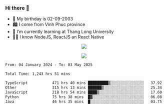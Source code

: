 ### Hi there 👋
- 🎂 My birthday is 02-09-2003
- 🏙️ I come from Vinh Phuc province
- 🌱 I’m currently learning at Thang Long University
- 🧑‍💻 I know NodeJS, ReactJS an React Native
<p align="center"><img src="https://github-readme-stats.vercel.app/api?username=tmquang0209&show_icons=true&theme=gradient"></p>
<p align="center"><img src="https://github-readme-stats.vercel.app/api/top-langs/?username=tmquang0209&hide=scss,css&langs_count=10"></p>
<!--START_SECTION:waka-->

```txt
From: 04 January 2024 - To: 03 May 2025

Total Time: 1,243 hrs 51 mins

TypeScript           471 hrs 40 mins █████████▒░░░░░░░░░░░░░░░   37.92 %
Other                315 hrs 13 mins ██████▒░░░░░░░░░░░░░░░░░░   25.34 %
JavaScript           218 hrs 54 mins ████▒░░░░░░░░░░░░░░░░░░░░   17.60 %
Python               75 hrs 38 mins  █▓░░░░░░░░░░░░░░░░░░░░░░░   06.08 %
Java                 46 hrs 35 mins  █░░░░░░░░░░░░░░░░░░░░░░░░   03.75 %
```

<!--END_SECTION:waka-->
